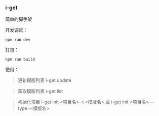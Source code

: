 ### i-get

简单的脚手架

开发调试：
```
npm run dev
```
打包：
```
npm run build
```

使用：
> 更新模版列表 i-get update

> 获取模版列表 i-get list

> 初始化项目  i-get init <项目名> -t <模版名> 或  i-get init <项目名> --type=<模版名>
